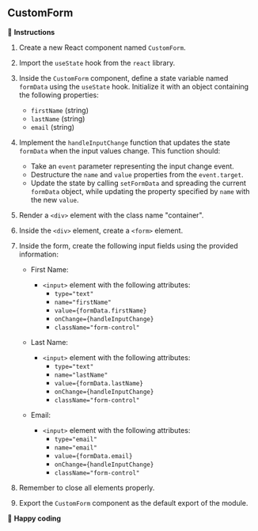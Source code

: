 ## CustomForm

📝 **Instructions**

1. Create a new React component named `CustomForm`.

2. Import the `useState` hook from the `react` library.

3. Inside the `CustomForm` component, define a state variable named `formData` using the `useState` hook. Initialize it with an object containing the following properties:
   - `firstName` (string)
   - `lastName` (string)
   - `email` (string)

4. Implement the `handleInputChange` function that updates the state `formData` when the input values change. This function should:
   - Take an `event` parameter representing the input change event.
   - Destructure the `name` and `value` properties from the `event.target`.
   - Update the state by calling `setFormData` and spreading the current `formData` object, while updating the property specified by `name` with the new `value`.

5. Render a `<div>` element with the class name "container".

6. Inside the `<div>` element, create a `<form>` element.

7. Inside the form, create the following input fields using the provided information:
   - First Name:
     - `<input>` element with the following attributes:
       - `type="text"`
       - `name="firstName"`
       - `value={formData.firstName}`
       - `onChange={handleInputChange}`
       - `className="form-control"`

   - Last Name:
     - `<input>` element with the following attributes:
       - `type="text"`
       - `name="lastName"`
       - `value={formData.lastName}`
       - `onChange={handleInputChange}`
       - `className="form-control"`

   - Email:
     - `<input>` element with the following attributes:
       - `type="email"`
       - `name="email"`
       - `value={formData.email}`
       - `onChange={handleInputChange}`
       - `className="form-control"`

8. Remember to close all elements properly.

9. Export the `CustomForm` component as the default export of the module.

🚀 **Happy coding**




